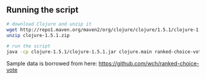 ## Running the script
```bash
# download Clojure and unzip it
wget http://repo1.maven.org/maven2/org/clojure/clojure/1.5.1/clojure-1.5.1.zip
unzip clojure-1.5.1.zip

# run the script
java -cp clojure-1.5.1/clojure-1.5.1.jar clojure.main ranked-choice-vote.clj SampleData1.csv
```

Sample data is borrowed from here: https://github.com/wch/ranked-choice-vote
